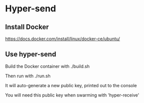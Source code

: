 # Hyper-send

## Install Docker

https://docs.docker.com/install/linux/docker-ce/ubuntu/

## Use hyper-send

Build the Docker container with ./build.sh

Then run with ./run.sh

It will auto-generate a new public key, printed out to the console

You will need this public key when swarming with 'hyper-receive'


